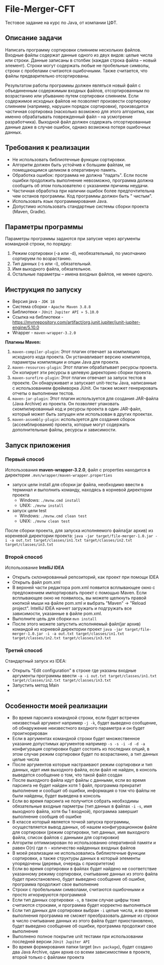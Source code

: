 # File-Merger-CFT

Тестовое задание на курс по Java, от компании ЦФТ.

## Описание задачи

Написать программу сортировки слиянием нескольких файлов. Входные файлы содержат данные одного из двух видов: целые
числа или строки.
Данные записаны в столбик (каждая строка файла – новый элемент).
Строки могут содержать любые не пробельные символы, строки с пробелами считаются ошибочными.
Также считается, что файлы предварительно отсортированы.

Результатом работы программы должен являться новый файл с объединенным содержимым входных файлов, отсортированным по
возрастанию или убыванию путем сортировки слиянием.
Если содержимое исходных файлов не позволяет произвести сортировку слиянием (например, нарушен порядок сортировки),
производится частичная сортировка (насколько возможно для этого алгоритма, как именно обрабатывать поврежденный файл –
на усмотрение разработчика).
Выходной файл должен содержать отсортированные данные даже в случае ошибок, однако возможна потеря ошибочных данных.

## Требования к реализации

- Не использовать библиотечные функции сортировки.
- Алгоритм должен быть устойчив к большим файлам, не помещающимся целиком в оперативную память.
- Обработка ошибок: программа не должна "падать". Если после ошибки продолжить выполнение невозможно, программа должна
  сообщить об этом пользователю с указанием причины неудачи.
- Частичная обработка при наличии ошибок более предпочтительна чем останов программы. Код программы должен быть "
  чистым".
- Использовать язык программирования Java.
- Допустимо использовать стандартные системы сборки проекта (Maven, Gradle).

## Параметры программы

Параметры программы задаются при запуске через аргументы командной строки, по порядку:

1. Режим сортировки (-a или -d), необязательный, по умолчанию сортируем по возрастанию.
2. Тип данных (-s или -i), обязательный.
3. Имя выходного файла, обязательное.
4. Остальные параметры – имена входных файлов, не менее одного.

## Инструкция по запуску

- Версия java - `JDK 18`
- Система сборки - ``Apache Maven 3.8.8``
- Библиотеки - `JUnit Jupiter API » 5.10.0`
- Ссылка на библиотеки - https://mvnrepository.com/artifact/org.junit.jupiter/junit-jupiter-engine/5.10.0
- Wrapper - `maven-wrapper-3.2.0`

**Плагины Maven:**

1. `maven-compiler-plugin`: Этот плагин отвечает за компиляцию исходного кода проекта. Он устанавливает версию
   компилятора, параметры компиляции и опции Java для проекта.
2. `maven-resources-plugin`: Этот плагин обрабатывает ресурсы проекта. Он копирует эти ресурсы в целевую директорию
   сборки проекта.
3. `maven-surefire-plugin`: Этот плагин отвечает за запуск тестов в проекте. Он обнаруживает и запускает unit-тесты
   Java, написанные с использованием фреймворка JUnit.
   Он также может генерировать отчеты о выполнении тестов.
4. `maven-jar-plugin`: Этот плагин используется для создания JAR-файла (Java Archive) из проекта.
   Он позволяет упаковать скомпилированный код и ресурсы проекта в один JAR-файл, который может быть запущен или
   использован в других проектах.
5. `maven-assembly-plugin`: используется для создания сборок (ассемблирования) проекта, которые могут содержать
   дополнительные файлы, ресурсы и зависимости.

## Запуск приложения

### Первый способ

Использования **maven-wrapper-3.2.0**, файл с properties находится в директории `.mvn/wrapper/maven-wrapper.properties`

- запуск цели install для сборки jar файла, необходимо ввести в терминал и выполнить команду, находясь в корневой
  директории проекта
    - Windows: `./mvnw.cmd install`
    - UNIX: `./mvnw install`
- запуск цели test
    - Windows: `./mvnw.cmd clean test`
    - UNIX: `./mvnw clean test`

После сборки проекта, для запуска исполняемого файла(jar архив) из кореневой директории проекта:
```java -jar target/file-merger-1.0.jar -i -a out.txt target/classes/in1.txt target/classes/in2.txt target/classes/in3.txt```

### Второй способ

Использование **IntelliJ IDEA**

- Открыть склонированный репозиторий, как проект при помощи IDEA
- Открыть файл pom.xml
- В верхней части редактора pom.xml появится всплывающее окно с предложением импортировать проект с помощью Maven.
  Если всплывающее окно не появилось, вы можете щелкнуть правой кнопкой мыши на файле pom.xml и выбрать "Maven" ->
  "Reload project".
  IntelliJ IDEA начнет загружать и подгружать все зависимости, указанные в файле pom.xml.
- Выполните цель для сборки `mvn install`
- После этого можете запустить исполняемый файл(jar архив) командой из корневой директории проект
  ```java -jar target/file-merger-1.0.jar -i -a out.txt target/classes/in1.txt target/classes/in2.txt target/classes/in3.txt```

### Третий способ
Стандартный запуск из IDEA:

- Открыть "Edit configuration" в строке где указаны входные аргументы программы ввести
  ```-a -i out.txt target/classes/in1.txt target/classes/in2.txt target/classes/in3.txt```
- Запустить метод Main
- 
## Особенности моей реализации

- Во время парсинга командной строки, если будет встречен неизвестный аргумент например `-j -k`,
  будет выведено сообщение, об обнаружение неизвестного входного параметра и он будет проигнорирован
- Если в аргументах командной строки будет множественное указание допустимых аргументов например `-s -s -i -d -d -a`
  конфигурация сортировки будет состоять из последних опций, в этом случае режим сортировки будет по возрастанию, а тип
  данных целые числа
- После аргументов которые настраивают режим сортировки и тип данных, идет имя выходного файла, если
  файл не найден, в консоль выведется сообщение о том, что такой файл создан
- После выходного файла идут файлы с данными, если во время парсинга не будет найден хотя 1 файл, программа
  прекратит выполнение и сообщит об ошибки, информация о том что файлы не были найдены, будет выведена в консоль
- Если во время парсинга не получится собрать необходимы обязательные входные парметры (тип данных в файлах `-i` `-s`,
  имя выходного файла,
  хотя бы 1 входной), программа завершит выполнение сообщив об ошибке
- В классе который является точкой запуска программы, осуществляется вывод данных, об нашем конфигурационном файле для
  сортировки
  (режим сортировки, тип данных, имя выходного файла, список файлов с данными для сортировки)
- Алгоритм оптимизирован по использованию оперативной памяти и равен O(n) где n - количество найденных входных файлов
- В моей реализации не использовались библиотечные функции сортировки, а также структуры данных в который элементы упорядочены (деревья, очередь с приоритетом)
- Если во время сортировки в файлах будет найдено не соответствие указанному режиму сортировки, считывание данных
  из этого файла будет приостановлено, будет выведено сообщение об ошибке, программа продолжит свое выполнение
- Строки с пробельными символами, считаются ошибочными и просто игнорируются программой
- Если тип данных сортировки `-s`, в таком случае цифры тоже считаются строками, и программа будет корректно выполняться
- Если тип данных для сортировки выбран `-i` целые числа, и во время выполнения программа не сможет преобразовать данные
  из строки в число
  считывание данных из этого файла будет приостановлено, будет выведено сообщение об ошибки, программа продолжит свое
  выполнение
- Выполнено полное покрытие unit тестами при использовании последней версии `JUnit Jupiter API`
- Во время формирования папки target (`mvn package`), будет создано два Java Archive, один архив со всеми зависимостями
  в проекте, второй только с файлами проекта